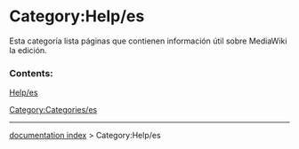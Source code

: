 # Category:Help/es
Esta categoría lista páginas que contienen información útil sobre MediaWiki la edición.

### Contents:

[Help/es](Help/es.md)

[Category:Categories/es](Category:Categories/es.md)

---
[documentation index](../README.md) > Category:Help/es
